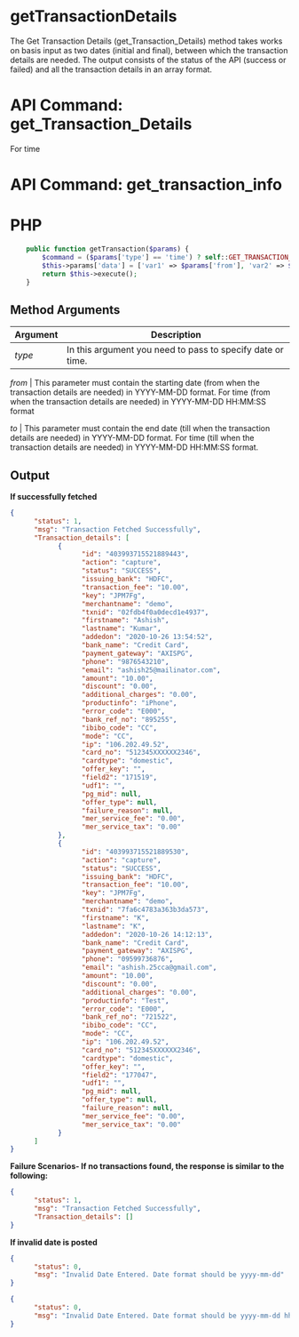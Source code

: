 # getTransactionDetails

The Get Transaction Details (get_Transaction_Details) method takes works on basis input as two dates (initial and final), between which the transaction details are needed. The output consists of the status of the API (success or failed) and all the transaction details in an array format.

# API Command: get_Transaction_Details

For time

# API Command: get_transaction_info

# PHP

```php
    public function getTransaction($params) {
        $command = ($params['type'] == 'time') ? self::GET_TRANSACTION_INFO_API : self::GET_TRANSACTION_DETAILS_API;
        $this->params['data'] = ['var1' => $params['from'], 'var2' => $params['to'], 'command' => $command];
        return $this->execute();
    }
```

## Method Arguments

Argument |  Description
------------ | --------------------------
*type* | In this argument you need to pass to specify date or time.

*from* |  This parameter must contain the starting date (from when the transaction details are needed) in YYYY-MM-DD format. For time (from when the transaction details are needed) in YYYY-MM-DD HH:MM:SS format

*to* |  This parameter must contain the end date (till when the transaction details are needed) in YYYY-MM-DD format. For time (till when the transaction details are needed) in YYYY-MM-DD HH:MM:SS format.

## Output

**If successfully fetched**

```json
{
      "status": 1,
      "msg": "Transaction Fetched Successfully",
      "Transaction_details": [
            {
                  "id": "403993715521889443",
                  "action": "capture",
                  "status": "SUCCESS",
                  "issuing_bank": "HDFC",
                  "transaction_fee": "10.00",
                  "key": "JPM7Fg",
                  "merchantname": "demo",
                  "txnid": "02fdb4f0a0decd1e4937",
                  "firstname": "Ashish",
                  "lastname": "Kumar",
                  "addedon": "2020-10-26 13:54:52",
                  "bank_name": "Credit Card",
                  "payment_gateway": "AXISPG",
                  "phone": "9876543210",
                  "email": "ashish25@mailinator.com",
                  "amount": "10.00",
                  "discount": "0.00",
                  "additional_charges": "0.00",
                  "productinfo": "iPhone",
                  "error_code": "E000",
                  "bank_ref_no": "895255",
                  "ibibo_code": "CC",
                  "mode": "CC",
                  "ip": "106.202.49.52",
                  "card_no": "512345XXXXXX2346",
                  "cardtype": "domestic",
                  "offer_key": "",
                  "field2": "171519",
                  "udf1": "",
                  "pg_mid": null,
                  "offer_type": null,
                  "failure_reason": null,
                  "mer_service_fee": "0.00",
                  "mer_service_tax": "0.00"
            },
            {
                  "id": "403993715521889530",
                  "action": "capture",
                  "status": "SUCCESS",
                  "issuing_bank": "HDFC",
                  "transaction_fee": "10.00",
                  "key": "JPM7Fg",
                  "merchantname": "demo",
                  "txnid": "7fa6c4783a363b3da573",
                  "firstname": "K",
                  "lastname": "K",
                  "addedon": "2020-10-26 14:12:13",
                  "bank_name": "Credit Card",
                  "payment_gateway": "AXISPG",
                  "phone": "09599736876",
                  "email": "ashish.25cca@gmail.com",
                  "amount": "10.00",
                  "discount": "0.00",
                  "additional_charges": "0.00",
                  "productinfo": "Test",
                  "error_code": "E000",
                  "bank_ref_no": "721522",
                  "ibibo_code": "CC",
                  "mode": "CC",
                  "ip": "106.202.49.52",
                  "card_no": "512345XXXXXX2346",
                  "cardtype": "domestic",
                  "offer_key": "",
                  "field2": "177047",
                  "udf1": "",
                  "pg_mid": null,
                  "offer_type": null,
                  "failure_reason": null,
                  "mer_service_fee": "0.00",
                  "mer_service_tax": "0.00"
            }
      ]
}
```

 **Failure Scenarios- If no transactions found, the response is similar to the following:**

```json
{
      "status": 1,
      "msg": "Transaction Fetched Successfully",
      "Transaction_details": []
}
```

 **If invalid date is posted**

```json
{
      "status": 0,
      "msg": "Invalid Date Entered. Date format should be yyyy-mm-dd"
}
```

```json
{
      "status": 0,
      "msg": "Invalid Date Entered. Date format should be yyyy-mm-dd hh:mm:ss"
}
```

